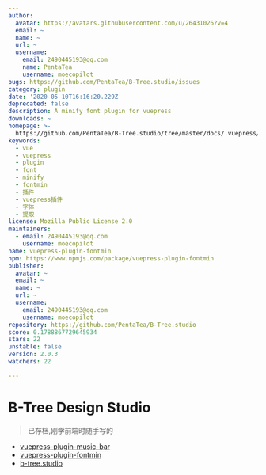 ```yaml
---
author:
  avatar: https://avatars.githubusercontent.com/u/26431026?v=4
  email: ~
  name: ~
  url: ~
  username:
    email: 2490445193@qq.com
    name: PentaTea
    username: moecopilot
bugs: https://github.com/PentaTea/B-Tree.studio/issues
category: plugin
date: '2020-05-10T16:16:20.229Z'
deprecated: false
description: A minify font plugin for vuepress
downloads: ~
homepage: >-
  https://github.com/PentaTea/B-Tree.studio/tree/master/docs/.vuepress/plugin/vuepress-plugin-fontmin#readme
keywords:
  - vue
  - vuepress
  - plugin
  - font
  - minify
  - fontmin
  - 插件
  - vuepress插件
  - 字体
  - 提取
license: Mozilla Public License 2.0
maintainers:
  - email: 2490445193@qq.com
    username: moecopilot
name: vuepress-plugin-fontmin
npm: https://www.npmjs.com/package/vuepress-plugin-fontmin
publisher:
  avatar: ~
  email: ~
  name: ~
  url: ~
  username:
    email: 2490445193@qq.com
    username: moecopilot
repository: https://github.com/PentaTea/B-Tree.studio
score: 0.1788867729645934
stars: 22
unstable: false
version: 2.0.3
watchers: 22

---
```


# B-Tree Design Studio

> 已存档,刚学前端时随手写的

- [vuepress-plugin-music-bar](https://github.com/PentaTea/B-Tree.studio/tree/master/docs/.vuepress/plugin/vuepress-plugin-music-bar#vuepress-plugin-music-bar)
- [vuepress-plugin-fontmin](https://github.com/PentaTea/B-Tree.studio/tree/master/docs/.vuepress/plugin/vuepress-plugin-fontmin#vuepress-plugin-fontmin)
- [b-tree.studio](http://b-tree.studio)
